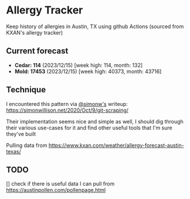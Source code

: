 # Allergy Tracker

Keep history of allergies in Austin, TX using github Actions (sourced from KXAN's allergy tracker)

## Current forecast
<!-- INJECT FORECAST -->
- **Cedar: 114** (2023/12/15)  [week high: 114, month: 132]
- **Mold: 17453** (2023/12/15)  [week high: 40373, month: 43716]
<!-- END INJECT FORECAST -->

## Technique

I encountered this pattern via [@simonw's](https://github.com/simonw) writeup: https://simonwillison.net/2020/Oct/9/git-scraping/

Their implementation seems nice and simple as well, I should dig through their various use-cases for it and find other useful tools that I'm sure they've built

Pulling data from https://www.kxan.com/weather/allergy-forecast-austin-texas/

## TODO

[] check if there is useful data I can pull from https://austinpollen.com/pollenpage.html
